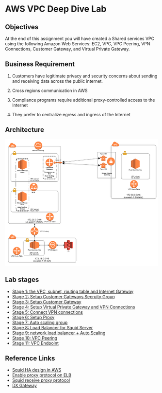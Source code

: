 # AWS VPC Deep Dive Lab

## Objectives

At the end of this assignment you will have created a Shared services VPC using the following Amazon Web Services: EC2, VPC, VPC Peering, VPN Connections, Customer Gateway, and Virtual Private Gateway.

## Business Requirement

1. Customers have legitimate privacy and security concerns about sending and receiving data across the public internet.

1. Cross regions communication in AWS

1. Compliance programs require additional proxy-controlled access to the Internet

1. They prefer to centralize egress and ingress of the Internet

## Architecture

![](images/architecture1.png)

## Lab stages

- [Stage 1: the VPC, subnet, routing table and Internet Gateway](stage1-vpc.md)
- [Stage 2: Setup Customer Gateways Secruity Group](stage2-sg.md)
- [Stage 3: Setup Customer Gateway](stage3-cgw.md)
- [Stage 4: Setup Virtual Private Gateway and VPN Connections](stage4-vgw.md)
- [Stage 5: Connect VPN connections](stage5-vpn-tunnel.md)
- [Stage 6: Setup Proxy](stage6-proxy.md)
- [Stage 7: Auto scaling group](stage7-autoscaling.md)
- [Stage 8: Load Balancer for Squid Server](stage8-nlb.md)
- [Stage 9: network load balancer + Auto Scaling](stage9-nlb-asg.md)
- [Stage 10: VPC Peering](stage10-vpc-peering.md)
- [Stage 11: VPC Endpoint](stage11-vpc-endpoint.md)


## Reference Links

- [Squid HA design in AWS](https://aws.amazon.com/articles/using-squid-proxy-instances-for-web-service-access-in-amazon-vpc-another-example-with-aws-codedeploy-and-amazon-cloudwatch/)
- [Enable proxy protocol on ELB](http://docs.aws.amazon.com/elasticloadbalancing/latest/classic/enable-proxy-protocol.html)
- [Squid receive proxy protocol](ftp://ftp.arnes.si/packages/squid/squid-3.5.3-RELEASENOTES.html#toc2.7)
- [DX Gateway](https://aws.amazon.com/tw/blogs/aws/new-aws-direct-connect-gateway-inter-region-vpc-access/)